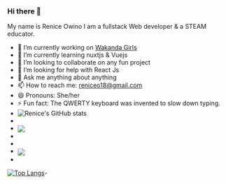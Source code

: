 ### Hi there 👋
My name is Renice Owino I am a fullstack Web developer & a STEAM educator.
- 🔭 I’m currently working on [Wakanda Girls]( https://github.com/Renice-Owino/wakanda-girls)
- 🌱 I’m currently learning nuxtjs & Vuejs
- 👯 I’m looking to collaborate on any fun project
- 🤔 I’m looking for help with React Js
- 💬 Ask me anything about anything
- 📫 How to reach me: reniceo18@gmail.com
- 😄 Pronouns: She/her
- ⚡ Fun fact: The QWERTY keyboard was invented to slow down typing.
- ![Renice's GitHub stats](https://github-readme-stats.vercel.app/api?username=Renice-Owino&show_icons=true&theme=dark)
- <a href="https://github.com/Renice-Owino/wakanda-girls">
- <img align="center" src="https://github-readme-stats.vercel.app/api/pin/?username=Renice-Owino&repo=wakanda-girls" />
- </a>
- <a href="https://github.com/Renice-Owino/wakanda-girls">
- <img align="center" src="https://github-readme-stats.vercel.app/api/pin/?username=Renice-Owino&repo=wakanda-girls" />
- </a>
[![Top Langs](https://github-readme-stats.vercel.app/api/top-langs/?username=Renice-Owino&layout=compact)](https://github.com/Renice-Owino/github-readme-stats)- 

